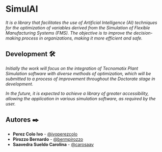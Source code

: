 # SimulAI

_It is a library that facilitates the use of Artificial Intelligence (AI) techniques for the optimization of variables derived from the Simulation of Flexible Manufacturing Systems (FMS). The objective is to improve the decision-making process in organizations, making it more efficient and safe._

## Development 🛠️

_Initially the work will focus on the integration of Tecnomatix Plant Simulation software with diverse methods of optimization, which will be submitted to a process of improvement throughout the Doctorate stage in development._

_In the future, it is expected to achieve a library of greater accessibility, allowing the application in various simulation software, as required by the user._

## Autores ✒️

* **Perez Colo Ivo** - [@ivoperezcolo](https://github.com/IvoPerezColo)
* **Pirozzo Bernardo** - [@bermpirozzo](https://github.com/BerMPirozzo)
* **Saavedra Sueldo Carolina** - [@carosaav](https://github.com/carosaav)

